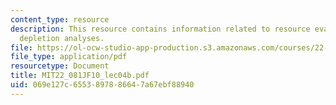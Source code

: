 ```yaml
---
content_type: resource
description: This resource contains information related to resource evaluation and
  depletion analyses.
file: https://ol-ocw-studio-app-production.s3.amazonaws.com/courses/22-081j-introduction-to-sustainable-energy-fall-2010/069e127c6553897886647a67ebf88940_MIT22_081JF10_lec04b.pdf
file_type: application/pdf
resourcetype: Document
title: MIT22_081JF10_lec04b.pdf
uid: 069e127c-6553-8978-8664-7a67ebf88940
---
```

